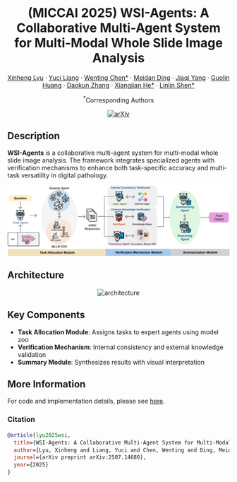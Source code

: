 <div align="center">
<h1>(MICCAI 2025) WSI-Agents: A Collaborative Multi-Agent System for Multi-Modal Whole Slide Image Analysis</h1>

[Xinheng Lyu](https://scholar.google.com.hk/citations?user=4Id5lnYAAAAJ&hl) · [Yuci Liang]() · [Wenting Chen*](https://scholar.google.com/citations?user=3dtKW_8AAAAJ&hl) · [Meidan Ding](https://scholar.google.com/citations?user=u6-ueNoAAAAJ&hl) · [Jiaqi Yang]() · [Guolin Huang](https://scholar.google.com/citations?user=3Kv4D8MAAAAJ&hl) · [Daokun Zhang](https://scholar.google.com/citations?user=ar_onRIAAAAJ&hl=en) · [Xiangjian He*](https://scholar.google.com/citations?user=BiBXGfIAAAAJ&hl) · [Linlin Shen*](https://scholar.google.com/citations?user=AZ_y9HgAAAAJ&hl)

<sup>*</sup>Corresponding Authors

[![arXiv](https://img.shields.io/badge/arXiv-WSI—Agents-A10717.svg?logo=arXiv)](https://arxiv.org/abs/2507.14680)

</div>

## Description

**WSI-Agents** is a collaborative multi-agent system for multi-modal whole slide image analysis. The framework integrates specialized agents with verification mechanisms to enhance both task-specific accuracy and multi-task versatility in digital pathology.

<!-- Use Figure 1: framework overview -->

<div align="center">    
  <img src="./assets/workflow.png" alt="framework" align=center />
</div>

## Architecture

<!-- Use Figure 2: detailed system architecture -->

<div align="center">    
  <img src="./assets/architecture.png" alt="architecture" align=center />
</div>

## Key Components

- **Task Allocation Module**: Assigns tasks to expert agents using model zoo
- **Verification Mechanism**: Internal consistency and external knowledge validation  
- **Summary Module**: Synthesizes results with visual interpretation


## More Information
 
For code and implementation details, please see [here](https://github.com/XinhengLyu/WSI-Agents).

### Citation

```bibtex
@article{lyu2025wsi,
  title={WSI-Agents: A Collaborative Multi-Agent System for Multi-Modal Whole Slide Image Analysis},
  author={Lyu, Xinheng and Liang, Yuci and Chen, Wenting and Ding, Meidan and Yang, Jiaqi and Huang, Guolin and Zhang, Daokun and He, Xiangjian and Shen, Linlin},
  journal={arXiv preprint arXiv:2507.14680},
  year={2025}
}
```